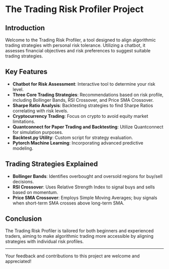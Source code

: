# The Trading Risk Profiler Project

## Introduction
Welcome to the Trading Risk Profiler, a tool designed to align algorithmic trading strategies with personal risk tolerance. Utilizing a chatbot, it assesses financial objectives and risk preferences to suggest suitable trading strategies.

## Key Features
- **Chatbot for Risk Assessment**: Interactive tool to determine your risk level.
- **Three Core Trading Strategies**: Recommendations based on risk profile, including Bollinger Bands, RSI Crossover, and Price SMA Crossover.
- **Sharpe Ratio Analysis**: Backtesting strategies to find Sharpe Ratios correlating with risk levels.
- **Cryptocurrency Trading**: Focus on crypto to avoid equity market limitations.
- **Quantconnect for Paper Trading and Backtesting**: Utilize Quantconnect for simulation purposes.
- **Backtest.py Utility**: Custom script for strategy evaluation.
- **Pytorch Machine Learning**: Incorporating advanced predictive modeling.

## Trading Strategies Explained
- **Bollinger Bands**: Identifies overbought and oversold regions for buy/sell decisions.
- **RSI Crossover**: Uses Relative Strength Index to signal buys and sells based on momentum.
- **Price SMA Crossover**: Employs Simple Moving Averages; buy signals when short-term SMA crosses above long-term SMA.

## Conclusion
The Trading Risk Profiler is tailored for both beginners and experienced traders, aiming to make algorithmic trading more accessible by aligning strategies with individual risk profiles.

---

Your feedback and contributions to this project are welcome and appreciated!


